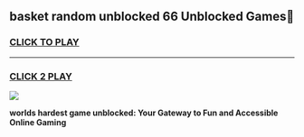 
## basket random unblocked 66 Unblocked Games👋
<h3>
<a href="https://premium.freeplayer.one?title=basket_random_unblocked_66&ref=16F">CLICK TO PLAY</a></h3>
<hr>

<h3>
<a href="https://premium.freeplayer.one?title=basket_random_unblocked_66&ref=16F">CLICK 2 PLAY</a>
  
</h3>

<a href="https://premium.freeplayer.one?title=basket_random_unblocked_66&ref=16F/"><img src="https://clearcache.store/games.png"></a>


**worlds hardest game unblocked: Your Gateway to Fun and Accessible Online Gaming**
